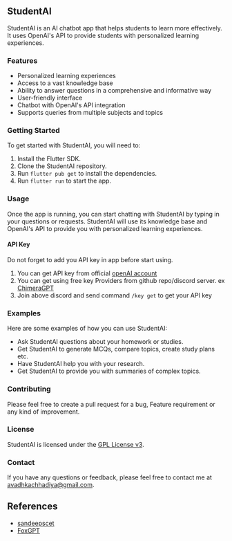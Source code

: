 ## StudentAI

StudentAI is an AI chatbot app that helps students to learn more effectively. It uses OpenAI's API to provide students with personalized learning experiences.

### Features

* Personalized learning experiences
* Access to a vast knowledge base
* Ability to answer questions in a comprehensive and informative way
* User-friendly interface
* Chatbot with OpenAI's API integration
* Supports queries from multiple subjects and topics

### Getting Started

To get started with StudentAI, you will need to:

1. Install the Flutter SDK.
2. Clone the StudentAI repository.
3. Run `flutter pub get` to install the dependencies.
4. Run `flutter run` to start the app.

### Usage

Once the app is running, you can start chatting with StudentAI by typing in your questions or requests. StudentAI will use its knowledge base and OpenAI's API to provide you with personalized learning experiences.

####  API Key
Do not forget to add you API key in app before start using.
1. You can get API key from official [openAI account](https://beta.openai.com/account/api-keys)
2. You can get using free key Providers from github repo/discord server. ex [ChimeraGPT](https://discord.gg/QT9nqnc3bP) 
3. Join above discord and send command `/key get` to get your API key

### Examples

Here are some examples of how you can use StudentAI:

* Ask StudentAI questions about your homework or studies.
* Get StudentAI to generate MCQs, compare topics, create study plans etc.
* Have StudentAI help you with your research.
* Get StudentAI to provide you with summaries of complex topics.

### Contributing

Please feel free to  create a pull request for a bug, Feature requirement or any kind of improvement.

### License

StudentAI is licensed under the [GPL License v3](LICENSE).

### Contact

If you have any questions or feedback, please feel free to contact me at <avadhkachhadiya@gmail.com>.

## References

* [sandeepscet](https://github.com/sandeepscet/prompt-apps)
* [FoxGPT](https://api.hypere.app/)

